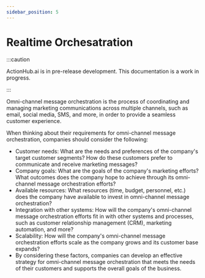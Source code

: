 ```yaml
---
sidebar_position: 5
---
```


# Realtime Orchesatration

:::caution

ActionHub.ai is in pre-release development. This documentation is a work in progress.

:::

Omni-channel message orchestration is the process of coordinating and managing marketing communications across multiple channels, such as email, social media, SMS, and more, in order to provide a seamless customer experience.

When thinking about their requirements for omni-channel message orchestration, companies should consider the following:

- Customer needs: What are the needs and preferences of the company's target customer segments? How do these customers prefer to communicate and receive marketing messages?
- Company goals: What are the goals of the company's marketing efforts? What outcomes does the company hope to achieve through its omni-channel message orchestration efforts?
- Available resources: What resources (time, budget, personnel, etc.) does the company have available to invest in omni-channel message orchestration?
- Integration with other systems: How will the company's omni-channel message orchestration efforts fit in with other systems and processes, such as customer relationship management (CRM), marketing automation, and more?
- Scalability: How will the company's omni-channel message orchestration efforts scale as the company grows and its customer base expands?
- By considering these factors, companies can develop an effective strategy for omni-channel message orchestration that meets the needs of their customers and supports the overall goals of the business.